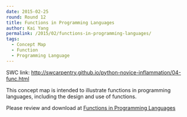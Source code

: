 ```yaml
---
date: 2015-02-25
round: Round 12
title: Functions in Programming Languages
author: Kai Yang
permalink: /2015/02/functions-in-programming-languages/
tags:
  - Concept Map
  - Function
  - Programming Language
---
```

SWC link:
http://swcarpentry.github.io/python-novice-inflammation/04-func.html

This concept map is intended to illustrate functions in programming languages, including the design and use of functions.

Please review and download at 
[Functions in Programming Languages](http://imgur.com/gWC7JpI)

 

